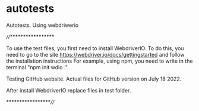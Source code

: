 # autotests
Autotests. Using webdriwerio

*//******************

To use the test files, you first need to install WebdriverIO.
To do this, you need to go to the site https://webdriver.io/docs/gettingstarted and follow the installation instructions
For example, using npm, you need to write in the terminal "npm init wdio .".


Testing GitHub website. Actual files for GitHub version on July 18 2022.

After install WebdriverIO replace files in test folder.


******************//*
